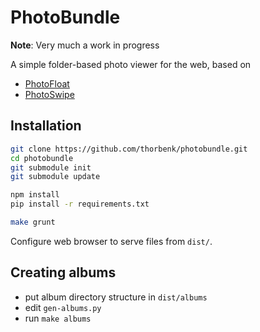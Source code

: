 # PhotoBundle

**Note**: Very much a work in progress

A simple folder-based photo viewer for the web,
based on
- [PhotoFloat](http://git.zx2c4.com/PhotoFloat/about/)
- [PhotoSwipe](http://photoswipe.com/)

## Installation

```bash
git clone https://github.com/thorbenk/photobundle.git
cd photobundle
git submodule init
git submodule update

npm install
pip install -r requirements.txt

make grunt
```
Configure web browser to serve files from `dist/`.

## Creating albums

- put album directory structure in `dist/albums`
- edit `gen-albums.py`
- run `make albums`
